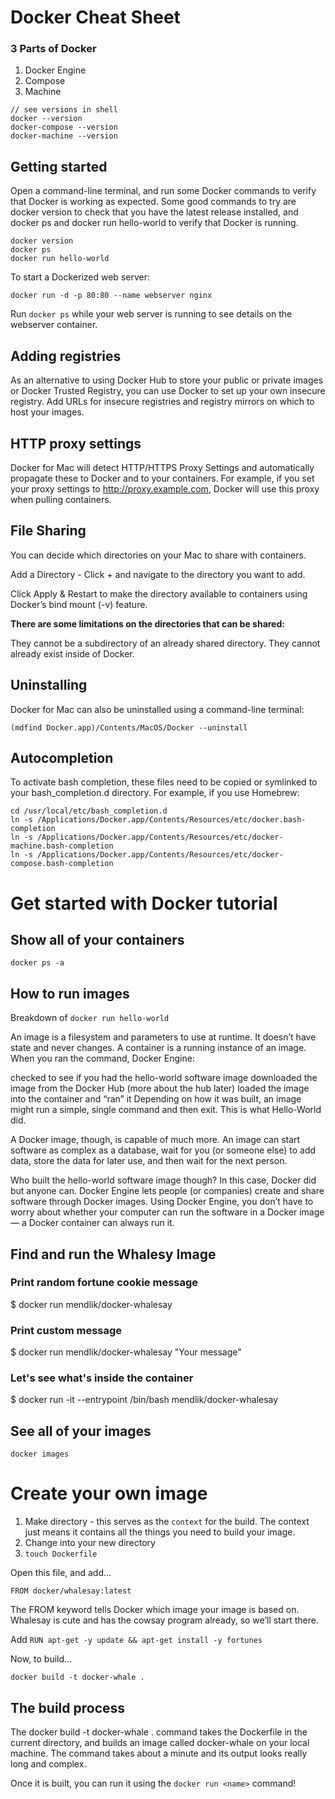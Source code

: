 # Docker Cheat Sheet

### 3 Parts of Docker

1. Docker Engine
2. Compose
3. Machine

```
// see versions in shell
docker --version
docker-compose --version
docker-machine --version
```

## Getting started

Open a command-line terminal, and run some Docker commands to verify that Docker is working as expected.
Some good commands to try are docker version to check that you have the latest release installed, and docker ps and docker run hello-world to verify that Docker is running.

```
docker version
docker ps
docker run hello-world
```

To start a Dockerized web server:

```
docker run -d -p 80:80 --name webserver nginx
```

Run `docker ps` while your web server is running to see details on the webserver container.

## Adding registries

As an alternative to using Docker Hub to store your public or private images or Docker Trusted Registry, you can use Docker to set up your own insecure registry. Add URLs for insecure registries and registry mirrors on which to host your images.

## HTTP proxy settings

Docker for Mac will detect HTTP/HTTPS Proxy Settings and automatically propagate these to Docker and to your containers. For example, if you set your proxy settings to http://proxy.example.com, Docker will use this proxy when pulling containers.

## File Sharing

You can decide which directories on your Mac to share with containers.

Add a Directory - Click + and navigate to the directory you want to add.

Click Apply & Restart to make the directory available to containers using Docker’s bind mount (-v) feature.

**There are some limitations on the directories that can be shared:**

They cannot be a subdirectory of an already shared directory.
They cannot already exist inside of Docker.

## Uninstalling

Docker for Mac can also be uninstalled using a command-line terminal:

```
(mdfind Docker.app)/Contents/MacOS/Docker --uninstall
```

## Autocompletion

To activate bash completion, these files need to be copied or symlinked to your bash_completion.d directory. For example, if you use Homebrew:

```
cd /usr/local/etc/bash_completion.d
ln -s /Applications/Docker.app/Contents/Resources/etc/docker.bash-completion
ln -s /Applications/Docker.app/Contents/Resources/etc/docker-machine.bash-completion
ln -s /Applications/Docker.app/Contents/Resources/etc/docker-compose.bash-completion
```

# Get started with Docker tutorial

## Show all of your containers

```
docker ps -a
```

## How to run images

Breakdown of `docker run hello-world`

An image is a filesystem and parameters to use at runtime. It doesn’t have state and never changes. A container is a running instance of an image. When you ran the command, Docker Engine:

checked to see if you had the hello-world software image
downloaded the image from the Docker Hub (more about the hub later)
loaded the image into the container and “ran” it
Depending on how it was built, an image might run a simple, single command and then exit. This is what Hello-World did.

A Docker image, though, is capable of much more. An image can start software as complex as a database, wait for you (or someone else) to add data, store the data for later use, and then wait for the next person.

Who built the hello-world software image though? In this case, Docker did but anyone can. Docker Engine lets people (or companies) create and share software through Docker images. Using Docker Engine, you don’t have to worry about whether your computer can run the software in a Docker image — a Docker container can always run it.

## Find and run the Whalesy Image

### Print random fortune cookie message
$ docker run mendlik/docker-whalesay

### Print custom message
$ docker run mendlik/docker-whalesay "Your message"

### Let's see what's inside the container
$ docker run -it --entrypoint /bin/bash mendlik/docker-whalesay

## See all of your images

```
docker images
```

# Create your own image

1. Make directory - this serves as the `context` for the build. The context just means it contains all the things you need to build your image.
2. Change into your new directory
3. `touch Dockerfile`

Open this file, and add...

`FROM docker/whalesay:latest`

The FROM keyword tells Docker which image your image is based on. Whalesay is cute and has the cowsay program already, so we’ll start there.

Add `RUN apt-get -y update && apt-get install -y fortunes`

Now, to build...

`docker build -t docker-whale .`

## The build process

The docker build -t docker-whale . command takes the Dockerfile in the current directory, and builds an image called docker-whale on your local machine. The command takes about a minute and its output looks really long and complex.

Once it is built, you can run it using the `docker run <name>` command! 
